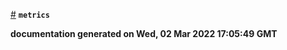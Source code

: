 
<a href="#module_metrics" name="module_metrics">#</a> <code>**metrics**</code>


**documentation generated on Wed, 02 Mar 2022 17:05:49 GMT**
